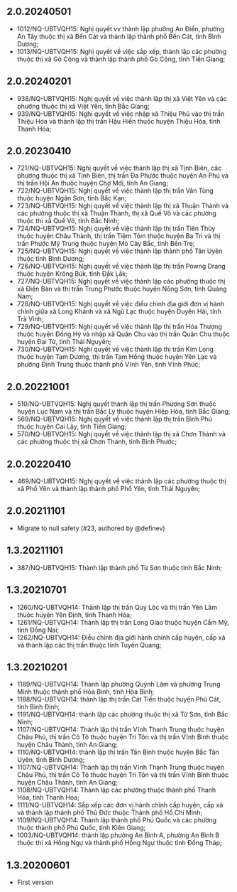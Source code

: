 ## 2.0.20240501

- 1012/NQ-UBTVQH15: Nghị quyết vv thành lập phường An Điền, phường An Tây thuộc thị xã Bến Cát và thành lập thành phố Bến Cát, tỉnh Bình Dương;
- 1013/NQ-UBTVQH15: Nghị quyết về việc sắp xếp, thành lập các phường thuộc thị xã Gò Công và thành lập thành phố Gò Công, tỉnh Tiền Giang;

## 2.0.20240201

- 938/NQ-UBTVQH15: Nghị quyết về việc thành lập thị xã Việt Yên và các phường thuộc thị xã Việt Yên, tỉnh Bắc Giang;
- 939/NQ-UBTVQH15: Nghị quyết về việc nhập xã Thiệu Phú vào thị trấn Thiệu Hóa và thành lập thị trấn Hậu Hiền thuộc huyện Thiệu Hóa, tỉnh Thanh Hóa;

## 2.0.20230410

- 721/NQ-UBTVQH15: Nghị quyết về việc thành lập thị xã Tịnh Biên, các phường thuộc thị xã Tịnh Biên, thị trấn Đa Phước thuộc huyện An Phú và thị trấn Hội An thuộc huyện Chợ Mới, tỉnh An Giang;
- 722/NQ-UBTVQH15: Nghị quyết về việc thành lập thị trấn Vân Tùng thuộc huyện Ngân Sơn, tỉnh Bắc Kạn;
- 723/NQ-UBTVQH15: Nghị quyết về việc thành lập thị xã Thuận Thành và các phường thuộc thị xã Thuận Thành, thị xã Quế Võ và các phường thuộc thị xã Quế Võ, tỉnh Bắc Ninh;
- 724/NQ-UBTVQH15: Nghị quyết về việc thành lập thị trấn Tiên Thủy thuộc huyện Châu Thành, thị trấn Tiệm Tôm thuộc huyện Ba Tri và thị trấn Phước Mỹ Trung thuộc huyện Mỏ Cày Bắc, tỉnh Bến Tre;
- 725/NQ-UBTVQH15: Nghị quyết về việc thành lập thành phố Tân Uyên thuộc tỉnh Bình Dương;
- 726/NQ-UBTVQH15: Nghị quyết về việc thành lập thị trấn Powng Drang thuộc huyện Krông Búk, tỉnh Đắk Lắk;
- 727/NQ-UBTVQH15: Nghị quyết về việc thành lập các phường thuộc thị xã Điện Bàn và thị trấn Trung Phước thuộc huyện Nông Sơn, tỉnh Quảng Nam;
- 728/NQ-UBTVQH15: Nghị quyết về việc điều chỉnh địa giới đơn vị hành chính giữa xã Long Khánh và xã Ngũ Lạc thuộc huyện Duyên Hải, tỉnh Trà Vinh;
- 729/NQ-UBTVQH15: Nghị quyết về việc thành lập thị trấn Hóa Thượng thuộc huyện Đồng Hỷ và nhập xã Quân Chu vào thị trấn Quân Chu thuộc huyện Đại Từ, tỉnh Thái Nguyên;
- 730/NQ-UBTVQH15: Nghị quyết về việc thành lập thị trấn Kim Long thuộc huyện Tam Dương, thị trấn Tam Hồng thuộc huyện Yên Lạc và phường Định Trung thuộc thành phố Vĩnh Yên, tỉnh Vĩnh Phúc;

## 2.0.20221001

- 510/NQ-UBTVQH15: Nghị quyết thành lập thị trấn Phương Sơn thuộc huyện Lục Nam và thị trấn Bắc Lý thuộc huyện Hiệp Hòa, tỉnh Bắc Giang;
- 569/NQ-UBTVQH15: Nghị quyết về việc thành lập thị trấn Bình Phú thuộc huyện Cai Lậy, tỉnh Tiền Giang;
- 570/NQ-UBTVQH15: Nghị quyết về việc thành lập thị xã Chơn Thành và các phường thuộc thị xã Chơn Thành, tỉnh Bình Phước;

## 2.0.20220410

- 469/NQ-UBTVQH15: Nghị quyết về việc thành lập các phường thuộc thị xã Phổ Yên và thành lập thành phố Phổ Yên, tỉnh Thái Nguyên;

## 2.0.20211101

- Migrate to null safety (#23, authored by @definev)

## 1.3.20211101

- 387/NQ-UBTVQH15: Thành lập thành phố Từ Sơn thuộc tỉnh Bắc Ninh;

## 1.3.20210701

- 1260/NQ-UBTVQH14: Thành lập thị trấn Quý Lộc và thị trấn Yên Lâm thuộc huyện Yên Định, tỉnh Thanh Hóa;
- 1261/NQ-UBTVQH14: Thành lập thị trân Long Giao thuộc huyện Cẩm Mỹ, tỉnh Đồng Nai;
- 1262/NQ-UBTVQH14: Điều chỉnh địa giới hành chính cấp huyện, cấp xã và thành lập các thị trấn thuộc tỉnh Tuyên Quang;

## 1.3.20210201

- 1189/NQ-UBTVQH14: Thành lập phường Quỳnh Lâm và phường Trung Minh thuộc thành phố Hòa Bình, tỉnh Hòa Bình;
- 1188/NQ-UBTVQH14: thành lập thị trấn Cát Tiến thuộc huyện Phù Cát, tỉnh Bình Định;
- 1191/NQ-UBTVQH14: thành lập các phường thuộc thị xã Từ Sơn, tỉnh Bắc Ninh;
- 1107/NQ-UBTVQH14: Thành lập thị trấn Vĩnh Thanh Trung thuộc huyện Châu Phú, thị trấn Cô Tô thuộc huyện Tri Tôn và thị trấn Vĩnh Bình thuộc huyện Châu Thành, tỉnh An Giang;
- 1110/NQ-UBTVQH14: thành lập thị trấn Tân Bình thuộc huyện Bắc Tân Uyên, tỉnh Bình Dương;
- 1107/NQ-UBTVQH14: Thành lập thị trấn Vĩnh Thạnh Trung thuộc huyện Châu Phú, thị trấn Cô Tô thuộc huyện Tri Tôn và thị trấn Vĩnh Bình thuộc huyện Châu Thành, tỉnh An Giang;
- 1108/NQ-UBTVQH14: Thành lập các phường thuộc thành phố Thanh Hóa, tỉnh Thanh Hóa;
- 1111/NQ-UBTVQH14: Sắp xếp các đơn vị hành chính cấp huyện, cấp xã và thành lập thành phố Thủ Đức thuộc Thành phố Hồ Chí Minh;
- 1109/NQ-UBTVQH14: Thành lập thành phố Phú Quốc và các phường thuộc thành phố Phú Quốc, tỉnh Kiên Giang;
- 1003/NQ-UBTVQH14: thành lập phường An Bình A, phường An Bình B thuộc thị xã Hồng Ngự và thành phố Hồng Ngự thuộc tỉnh Đồng Tháp;

## 1.3.20200601

- First version
